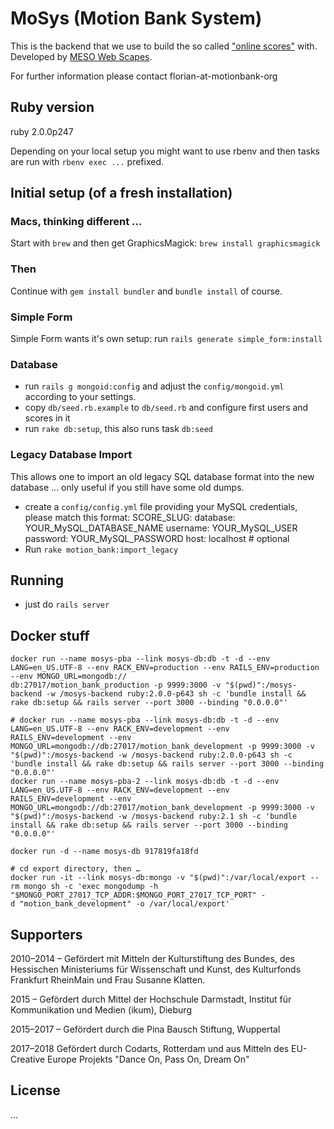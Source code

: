 MoSys (Motion Bank System)
==========================

This is the backend that we use to build the so called ["online scores"](http://scores.motionbank.org/) with.
Developed by [MESO Web Scapes](http://www.meso.net/web%20scapes).

For further information please contact florian-at-motionbank-org

## Ruby version
ruby 2.0.0p247

Depending on your local setup you might want to use rbenv and then tasks are run with `rbenv exec ...` prefixed.

## Initial setup (of a fresh installation)

### Macs, thinking different …
Start with `brew` and then get GraphicsMagick: `brew install graphicsmagick`

### Then
Continue with `gem install bundler` and `bundle install` of course.

### Simple Form
Simple Form wants it's own setup: run `rails generate simple_form:install`

### Database
* run `rails g mongoid:config` and adjust the `config/mongoid.yml` according to
  your settings.
* copy `db/seed.rb.example` to `db/seed.rb` and configure first users and scores in it
* run `rake db:setup`, this also runs task `db:seed`

### Legacy Database Import
This allows one to import an old legacy SQL database format into the new database … only useful if you still have some old dumps.
* create a `config/config.yml` file providing your MySQL credentials,
  please match this format:
      SCORE_SLUG:
        database: YOUR_MySQL_DATABASE_NAME
        username: YOUR_MySQL_USER
        password: YOUR_MySQL_PASSWORD
        host: localhost # optional
* Run `rake motion_bank:import_legacy`

## Running

* just do `rails server`

## Docker stuff
```
docker run --name mosys-pba --link mosys-db:db -t -d --env LANG=en_US.UTF-8 --env RACK_ENV=production --env RAILS_ENV=production --env MONGO_URL=mongodb://
db:27017/motion_bank_production -p 9999:3000 -v "$(pwd)":/mosys-backend -w /mosys-backend ruby:2.0.0-p643 sh -c 'bundle install && rake db:setup && rails server --port 3000 --binding "0.0.0.0"'
```

```
# docker run --name mosys-pba --link mosys-db:db -t -d --env LANG=en_US.UTF-8 --env RACK_ENV=development --env RAILS_ENV=development --env MONGO_URL=mongodb://db:27017/motion_bank_development -p 9999:3000 -v "$(pwd)":/mosys-backend -w /mosys-backend ruby:2.0.0-p643 sh -c 'bundle install && rake db:setup && rails server --port 3000 --binding "0.0.0.0"'
docker run --name mosys-pba-2 --link mosys-db:db -t -d --env LANG=en_US.UTF-8 --env RACK_ENV=development --env RAILS_ENV=development --env MONGO_URL=mongodb://db:27017/motion_bank_development -p 9999:3000 -v "$(pwd)":/mosys-backend -w /mosys-backend ruby:2.1 sh -c 'bundle install && rake db:setup && rails server --port 3000 --binding "0.0.0.0"'
```

```
docker run -d --name mosys-db 917819fa18fd
```

```
# cd export directory, then …
docker run -it --link mosys-db:mongo -v "$(pwd)":/var/local/export --rm mongo sh -c 'exec mongodump -h "$MONGO_PORT_27017_TCP_ADDR:$MONGO_PORT_27017_TCP_PORT" -
d "motion_bank_development" -o /var/local/export'
```


## Supporters

2010–2014 – Gefördert mit Mitteln der Kulturstiftung des Bundes, des Hessischen Ministeriums für Wissenschaft und Kunst, des Kulturfonds Frankfurt RheinMain und Frau Susanne Klatten.

2015 – Gefördert durch Mittel der Hochschule Darmstadt, Institut für Kommunikation und Medien (ikum), Dieburg

2015–2017 – Gefördert durch die Pina Bausch Stiftung, Wuppertal

2017–2018 Gefördert durch Codarts, Rotterdam und aus Mitteln des EU-Creative Europe Projekts "Dance On, Pass On, Dream On"

## License

...
